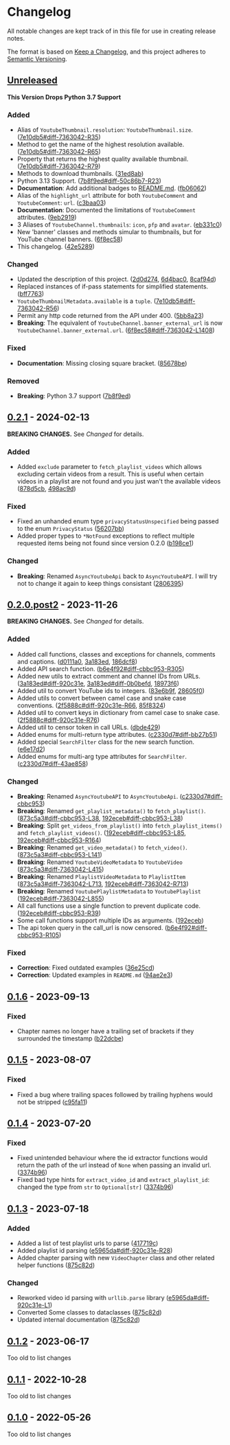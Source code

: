 # Changelog

All notable changes are kept track of in this file for use in creating release notes.

The format is based on [Keep a Changelog](https://keepachangelog.com/en/1.1.0/),
and this project adheres to [Semantic Versioning](https://semver.org/spec/v2.0.0.html).

## [Unreleased]

**This Version Drops Python 3.7 Support**

### Added

- Alias of `YoutubeThumbnail.resolution`: `YoutubeThumbnail.size`.
([7e10db5#diff-7363042-R35](https://github.com/Revnoplex/ayt-api/commit/7e10db574dab18f977aa41ba80c9a4080c67e1ea#diff-7363042fe6cc65ba3e9f2acdac65360c72c53676f992cc7195e04a9204da5834R35))
- Method to get the name of the highest resolution available.
([7e10db5#diff-7363042-R65](https://github.com/Revnoplex/ayt-api/commit/7e10db574dab18f977aa41ba80c9a4080c67e1ea#diff-7363042fe6cc65ba3e9f2acdac65360c72c53676f992cc7195e04a9204da5834R65))
- Property that returns the highest quality available thumbnail.
([7e10db5#diff-7363042-R79](https://github.com/Revnoplex/ayt-api/commit/7e10db574dab18f977aa41ba80c9a4080c67e1ea#diff-7363042fe6cc65ba3e9f2acdac65360c72c53676f992cc7195e04a9204da5834R79))
- Methods to download thumbnails.
([31ed8ab](https://github.com/Revnoplex/ayt-api/commit/31ed8abdf3415b8177b66f75c9067be38f93f4a4))
- Python 3.13 Support.
([7b8f9ed#diff-50c86b7-R23](https://github.com/Revnoplex/ayt-api/commit/7b8f9eddc12e05365a73c5638d8efb5a7007d6a2#diff-50c86b7ed8ac2cf95bd48334961bf0530cdc77b5a56f852c5c61b89d735fd711R23))
- **Documentation**: Add additional badges to [README.md](README.md).
([fb06062](https://github.com/Revnoplex/ayt-api/commit/fb060623b20d74767059ef3153e18ff72ba74011))
- Alias of the `highlight_url` attribute for both `YoutubeComment` and `YoutubeComment`: `url`.
([c3baa03](https://github.com/Revnoplex/ayt-api/commit/c3baa03abdd4a021a4bb42da4252f92c1438b1df))
- **Documentation**: Documented the limitations of `YoutubeComment` attributes. 
([9eb2919](https://github.com/Revnoplex/ayt-api/commit/9eb2919d327090c640d79336864ac9cb2d851005))
- 3 Aliases of `YoutubeChannel.thumbnails`: `icon`, `pfp` and `avatar`. 
([eb331c0](https://github.com/Revnoplex/ayt-api/commit/eb331c060639ea667de7985e410c699a908fa2e6))
- New 'banner' classes and methods simular to thumbnails, but for YouTube channel banners.
([6f8ec58](https://github.com/Revnoplex/ayt-api/commit/6f8ec58d4e46c45d2256ada7fb141e15870e4347))
- This changelog. ([42e5289](https://github.com/Revnoplex/ayt-api/commit/42e5289b6b968926644807c2d69062fb889ef465))

### Changed

- Updated the description of this project.
([2d0d274](https://github.com/Revnoplex/ayt-api/commit/2d0d27421f770fb9242f1f03626160d0b4399973), 
[6d4bac0](https://github.com/Revnoplex/ayt-api/commit/6d4bac01f7c61524615c34d78da820c2e7a2a646), 
[8caf94d](https://github.com/Revnoplex/ayt-api/commit/8caf94d58734912ce8e096b8ded5083c538e4545))
- Replaced instances of if-pass statements for simplified statements.
([bff7763](https://github.com/Revnoplex/ayt-api/commit/bff77633fbc2b12814045a08ba59674b0ca7be4e))
- `YoutubeThumbnailMetadata.available` is a `tuple`.
([7e10db5#diff-7363042-R56](https://github.com/Revnoplex/ayt-api/commit/7e10db574dab18f977aa41ba80c9a4080c67e1ea#diff-7363042fe6cc65ba3e9f2acdac65360c72c53676f992cc7195e04a9204da5834R56))
- Permit any http code returned from the API under 400. 
([5bb8a23](https://github.com/Revnoplex/ayt-api/commit/5bb8a23f8e09268828a8fd20e46fe57d3285861e))
- **Breaking**: The equivalent of `YoutubeChannel.banner_external_url` is now `YoutubeChannel.banner_external.url`.
([6f8ec58#diff-7363042-L1408](https://github.com/Revnoplex/ayt-api/commit/6f8ec58d4e46c45d2256ada7fb141e15870e4347#diff-7363042fe6cc65ba3e9f2acdac65360c72c53676f992cc7195e04a9204da5834L1408))

### Fixed

- **Documentation**: Missing closing square bracket. 
([85678be](https://github.com/Revnoplex/ayt-api/commit/85678be945266008b0c7007725b3bb748622f13d))

### Removed

- **Breaking**: Python 3.7 support
([7b8f9ed](https://github.com/Revnoplex/ayt-api/commit/7b8f9eddc12e05365a73c5638d8efb5a7007d6a2))


## [0.2.1] - 2024-02-13

**BREAKING CHANGES.** See *Changed* for details.

### Added

- Added `exclude` parameter to `fetch_playlist_videos` which allows excluding certain videos from a result. 
This is useful when certain videos in a playlist are not found and you just wan't the available videos 
([878d5cb](https://github.com/Revnoplex/ayt-api/commit/878d5cbcb82b4e56cffaa341782c5a13c29392a3), 
[498ac9d](https://github.com/Revnoplex/ayt-api/commit/498ac9dd18ef814f7e6b98b8b47c638d2fae7dd2))

### Fixed

- Fixed an unhanded enum type `privacyStatusUnspecified` being passed to the enum `PrivacyStatus` 
([56207bb](https://github.com/Revnoplex/ayt-api/commit/56207bb0e967f0609190268ae248fe018e610aa9))
- Added proper types to `*NotFound` exceptions to reflect multiple requested items being not found since version 0.2.0
([b198ce1](https://github.com/Revnoplex/ayt-api/commit/b198ce1e399cfc87c4d8330950e953f3ccff230c))

### Changed

- **Breaking**: Renamed `AsyncYoutubeApi` back to `AsyncYoutubeAPI`. I will try not to change it again to 
keep things consistant ([2806395](https://github.com/Revnoplex/ayt-api/commit/2806395b6cbf69274e30ab776707517ef99fd544))

## [0.2.0.post2] - 2023-11-26

**BREAKING CHANGES.** See *Changed* for details.

### Added

- Added call functions, classes and exceptions for channels, comments and captions. 
([d0111a0](https://github.com/Revnoplex/ayt-api/commit/d0111a00ef4f201d4d8ba66598e52119f20309e4), 
[3a183ed](https://github.com/Revnoplex/ayt-api/commit/3a183edc389b9caebb4c22abfb174b1cb2a9158b), 
[186dcf8](https://github.com/Revnoplex/ayt-api/commit/186dcf8993273e36687d6cd99c08e9202389e752))
- Added API search function. 
([b6e4f92#diff-cbbc953-R305](https://github.com/Revnoplex/ayt-api/commit/b6e4f923699fd53e83604f4ec3ea8230c2b39eea#diff-cbbc9533070ebb35c5c5d3abc0167a4019be28b3906a0fa2ff36eba0f64b01f1R305))
- Added new utils to extract comment and channel IDs from URLs. 
([3a183ed#diff-920c31e](https://github.com/Revnoplex/ayt-api/commit/3a183edc389b9caebb4c22abfb174b1cb2a9158b#diff-920c31e8df6efd41a120b70811f3494522b1587fe3bd4cc389823cb5b004e407R48), 
[3a183ed#diff-0b0befd](https://github.com/Revnoplex/ayt-api/commit/3a183edc389b9caebb4c22abfb174b1cb2a9158b#diff-0b0befde3d2ae16c69bc3720a35e6e9e32990954abd211a7ee90c783f5972d66), 
[18973f6](https://github.com/Revnoplex/ayt-api/commit/18973f6aaae0f3f53cee3833af931bcf2fedd927))
- Added util to convert YouTube ids to integers. 
([83e6b9f](https://github.com/Revnoplex/ayt-api/commit/83e6b9f7eb63e6e217628f86df32665f7b0cfcd9),
[28605f0](https://github.com/Revnoplex/ayt-api/commit/28605f0c1d1f2cb5255e3fd2231f1e14783b0df7))
- Added utils to convert between camel case and snake case conventions. 
([2f5888c#diff-920c31e-R66](https://github.com/Revnoplex/ayt-api/commit/2f5888cb2dc89264930e025516969b3b7bb786a7#diff-920c31e8df6efd41a120b70811f3494522b1587fe3bd4cc389823cb5b004e407R66),
[85f8324](https://github.com/Revnoplex/ayt-api/commit/85f83248182de34ad670d00a41b4462fe18a5a0d))
- Added util to convert keys in dictionary from camel case to snake case. 
([2f5888c#diff-920c31e-R76](https://github.com/Revnoplex/ayt-api/commit/2f5888cb2dc89264930e025516969b3b7bb786a7#diff-920c31e8df6efd41a120b70811f3494522b1587fe3bd4cc389823cb5b004e407R76))
- Added util to censor token in call URLs. 
([dbde429](https://github.com/Revnoplex/ayt-api/commit/dbde4291ede6bd94555a96ba9781f1db5f2fa53a))
- Added enums for multi-return type attributes. 
([c2330d7#diff-bb27b51](https://github.com/Revnoplex/ayt-api/commit/c2330d7390bdca2d5a1890b428eab25db6dc5c05#diff-bb27b5198906dc8e1c04883def234a5863bba538bf4e28016ca200067960a515))
- Added special `SearchFilter` class for the new search function.
([e6e17d2](https://github.com/Revnoplex/ayt-api/commit/e6e17d21bbc956c9f609109a133e34797c2c030a))
- Added enums for multi-arg type attributes for `SearchFilter`. 
([c2330d7#diff-43ae858](https://github.com/Revnoplex/ayt-api/commit/c2330d7390bdca2d5a1890b428eab25db6dc5c05#diff-43ae858b4a3061ab4b2fd78482b49debf32f5eeaf711ec7abd33afe06fb6f742))

### Changed

- **Breaking**: Renamed `AsyncYoutubeAPI` to `AsyncYoutubeApi`. 
([c2330d7#diff-cbbc953](https://github.com/Revnoplex/ayt-api/commit/c2330d7390bdca2d5a1890b428eab25db6dc5c05#diff-cbbc9533070ebb35c5c5d3abc0167a4019be28b3906a0fa2ff36eba0f64b01f1L15))
- **Breaking**: Renamed `get_playlist_metadata()` to `fetch_playlist()`.
([873c5a3#diff-cbbc953-L38](https://github.com/Revnoplex/ayt-api/commit/873c5a3432100103527e4da88b4866e2dc1f7dd0#diff-cbbc9533070ebb35c5c5d3abc0167a4019be28b3906a0fa2ff36eba0f64b01f1L38),
[192eceb#diff-cbbc953-L38](https://github.com/Revnoplex/ayt-api/commit/192eceb68cf78d3053a44bd69991699d77a3fbcd#diff-cbbc9533070ebb35c5c5d3abc0167a4019be28b3906a0fa2ff36eba0f64b01f1L38))
- **Breaking**: Split `get_videos_from_playlist()` into `fetch_playlist_items()` and `fetch_playlist_videos()`. 
([192eceb#diff-cbbc953-L85](https://github.com/Revnoplex/ayt-api/commit/192eceb68cf78d3053a44bd69991699d77a3fbcd#diff-cbbc9533070ebb35c5c5d3abc0167a4019be28b3906a0fa2ff36eba0f64b01f1L85),
[192eceb#diff-cbbc953-R164](https://github.com/Revnoplex/ayt-api/commit/192eceb68cf78d3053a44bd69991699d77a3fbcd#diff-cbbc9533070ebb35c5c5d3abc0167a4019be28b3906a0fa2ff36eba0f64b01f1R164))
- **Breaking**: Renamed `get_video_metadata()` to `fetch_video()`.
([873c5a3#diff-cbbc953-L141](https://github.com/Revnoplex/ayt-api/commit/873c5a3432100103527e4da88b4866e2dc1f7dd0#diff-cbbc9533070ebb35c5c5d3abc0167a4019be28b3906a0fa2ff36eba0f64b01f1L141))
- **Breaking**: Renamed `YoutubeVideoMetadata` to `YoutubeVideo` 
([873c5a3#diff-7363042-L415](https://github.com/Revnoplex/ayt-api/commit/873c5a3432100103527e4da88b4866e2dc1f7dd0#diff-7363042fe6cc65ba3e9f2acdac65360c72c53676f992cc7195e04a9204da5834L415))
- **Breaking**: Renamed `PlaylistVideoMetadata` to `PlaylistItem` 
([873c5a3#diff-7363042-L713](https://github.com/Revnoplex/ayt-api/commit/873c5a3432100103527e4da88b4866e2dc1f7dd0#diff-7363042fe6cc65ba3e9f2acdac65360c72c53676f992cc7195e04a9204da5834L713),
[192eceb#diff-7363042-R713](https://github.com/Revnoplex/ayt-api/commit/192eceb68cf78d3053a44bd69991699d77a3fbcd#diff-7363042fe6cc65ba3e9f2acdac65360c72c53676f992cc7195e04a9204da5834R713))
- **Breaking**: Renamed `YoutubePlaylistMetadata` to `YoutubePlaylist` 
([192eceb#diff-7363042-L855](https://github.com/Revnoplex/ayt-api/commit/192eceb68cf78d3053a44bd69991699d77a3fbcd#diff-7363042fe6cc65ba3e9f2acdac65360c72c53676f992cc7195e04a9204da5834L855))
- All call functions use a single function to prevent duplicate code. 
([192eceb#diff-cbbc953-R39](https://github.com/Revnoplex/ayt-api/commit/192eceb68cf78d3053a44bd69991699d77a3fbcd#diff-cbbc9533070ebb35c5c5d3abc0167a4019be28b3906a0fa2ff36eba0f64b01f1R39))
- Some call functions support multiple IDs as arguments. 
([192eceb](https://github.com/Revnoplex/ayt-api/commit/192eceb68cf78d3053a44bd69991699d77a3fbcd))
- The api token query in the call_url is now censored. 
([b6e4f92#diff-cbbc953-R105](https://github.com/Revnoplex/ayt-api/commit/b6e4f923699fd53e83604f4ec3ea8230c2b39eea#diff-cbbc9533070ebb35c5c5d3abc0167a4019be28b3906a0fa2ff36eba0f64b01f1R105))

### Fixed

- **Correction**: Fixed outdated examples 
([36e25cd](https://github.com/Revnoplex/ayt-api/commit/36e25cd00249957c408874e68d9b0d91a754c4f0))
- **Correction**: Updated examples in `README.md` 
([94ae2e3](https://github.com/Revnoplex/ayt-api/commit/94ae2e371b14a21bd3bf5e27e2967fd4a17342c6))

## [0.1.6] - 2023-09-13

### Fixed

- Chapter names no longer have a trailing set of brackets if they surrounded the timestamp
([b22dcbe](https://github.com/Revnoplex/ayt-api/commit/b22dcbe67d66991317eb4fde5bd2b584ba2c9938))

## [0.1.5] - 2023-08-07

### Fixed

- Fixed a bug where trailing spaces followed by trailing hyphens would not be stripped 
([c95fa11](https://github.com/Revnoplex/ayt-api/commit/c95fa11c3be619da3b260ccad6d27721bae29cb1))

## [0.1.4] - 2023-07-20

### Fixed

- Fixed unintended behaviour where the id extractor functions would return the path of the url instead of `None` when passing an invalid url. 
([3374b96](https://github.com/Revnoplex/ayt-api/commit/3374b96d1b8ec6ece007a442990783007d35c4db))
- Fixed bad type hints for `extract_video_id` and `extract_playlist_id`: changed the type from `str` to `Optional[str]`
([3374b96](https://github.com/Revnoplex/ayt-api/commit/3374b96d1b8ec6ece007a442990783007d35c4db))

## [0.1.3] - 2023-07-18

### Added

- Added a list of test playlist urls to parse
([417719c](https://github.com/Revnoplex/ayt-api/commit/417719c8b6bfe31356d69700ce74e8bb8849c530))
- Added playlist id parsing
([e5965da#diff-920c31e-R28](https://github.com/Revnoplex/ayt-api/commit/e5965da29c4d0bc0178220f24a98da9f7b57d61f#diff-920c31e8df6efd41a120b70811f3494522b1587fe3bd4cc389823cb5b004e407R28))
- Added chapter parsing with new `VideoChapter` class and other related helper functions 
([875c82d](https://github.com/Revnoplex/ayt-api/commit/875c82dbfcbf37ed33aa2bdea8fbf8d79151fe0d))

### Changed

- Reworked video id parsing with `urllib.parse` library
([e5965da#diff-920c31e-L1](https://github.com/Revnoplex/ayt-api/commit/e5965da29c4d0bc0178220f24a98da9f7b57d61f#diff-920c31e8df6efd41a120b70811f3494522b1587fe3bd4cc389823cb5b004e407L1))
- Converted Some classes to dataclasses
([875c82d](https://github.com/Revnoplex/ayt-api/commit/875c82dbfcbf37ed33aa2bdea8fbf8d79151fe0d))
- Updated internal documentation
([875c82d](https://github.com/Revnoplex/ayt-api/commit/875c82dbfcbf37ed33aa2bdea8fbf8d79151fe0d))

## [0.1.2] - 2023-06-17

Too old to list changes

## [0.1.1] - 2022-10-28

Too old to list changes

## [0.1.0] - 2022-05-26

Too old to list changes

[unreleased]: https://github.com/Revnoplex/ayt-api/compare/v0.2.1...main
[0.2.1]: https://github.com/Revnoplex/ayt-api/compare/v0.2.0.post2...v0.2.1
[0.2.0.post2]: https://github.com/Revnoplex/ayt-api/compare/v0.1.6...v0.2.0.post2
[0.1.6]: https://github.com/Revnoplex/ayt-api/compare/v0.1.5...v0.1.6
[0.1.5]: https://github.com/Revnoplex/ayt-api/compare/v0.1.4...v0.1.5
[0.1.4]: https://github.com/Revnoplex/ayt-api/compare/v0.1.3...v0.1.4
[0.1.3]: https://github.com/Revnoplex/ayt-api/compare/v0.1.2...v0.1.3
[0.1.2]: https://github.com/Revnoplex/ayt-api/compare/v0.1.1...v0.1.2
[0.1.1]: https://github.com/Revnoplex/ayt-api/compare/v0.1.0...v0.1.1
[0.1.0]: https://github.com/Revnoplex/ayt-api/commits/v0.1.0